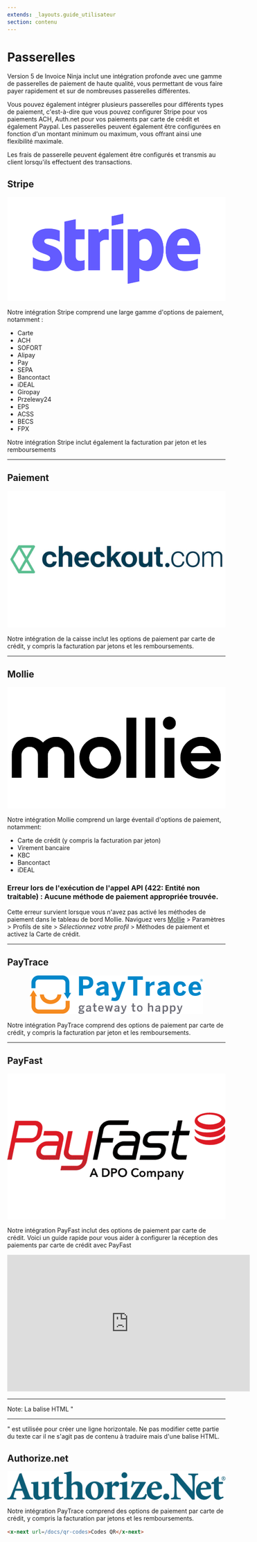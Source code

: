 ```yaml
---
extends: _layouts.guide_utilisateur
section: contenu
---
```


# Passerelles

Version 5 de Invoice Ninja inclut une intégration profonde avec une gamme de passerelles de paiement de haute qualité, vous permettant de vous faire payer rapidement et sur de nombreuses passerelles différentes.

Vous pouvez également intégrer plusieurs passerelles pour différents types de paiement, c'est-à-dire que vous pouvez configurer Stripe pour vos paiements ACH, Auth.net pour vos paiements par carte de crédit et également Paypal. Les passerelles peuvent également être configurées en fonction d'un montant minimum ou maximum, vous offrant ainsi une flexibilité maximale.

Les frais de passerelle peuvent également être configurés et transmis au client lorsqu'ils effectuent des transactions.

## Stripe
<p align="center">
    <img class="h-40" src="/assets/images/gateways/stripe.svg" alt="Stripe"/>
</p>

Notre intégration Stripe comprend une large gamme d'options de paiement, notamment :

- Carte
- ACH
- SOFORT
- Alipay
- Pay
- SEPA
- Bancontact
- iDEAL
- Giropay
- Przelewy24
- EPS
- ACSS
- BECS
- FPX

Notre intégration Stripe inclut également la facturation par jeton et les remboursements

<hr>

## Paiement
<p align="center">
    <img class="h-50" src="/assets/images/gateways/checkout.jpg" alt="Checkout.com"/>
</p>

Notre intégration de la caisse inclut les options de paiement par carte de crédit, y compris la facturation par jetons et les remboursements.
<hr>

## Mollie
<p align="center">
	<img class="h-20" src="/assets/images/gateways/mollie.png" alt="Mollie"/>
</p>

Notre intégration Mollie comprend un large éventail d'options de paiement, notamment:

- Carte de crédit (y compris la facturation par jeton)
- Virement bancaire
- KBC
- Bancontact
- iDEAL

### Erreur lors de l'exécution de l'appel API (422: Entité non traitable) : Aucune méthode de paiement appropriée trouvée.

Cette erreur survient lorsque vous n'avez pas activé les méthodes de paiement dans le tableau de bord Mollie.
Naviguez vers [Mollie](https://mollie.com/dashboard) > Paramètres > Profils de site > _Sélectionnez votre profil_ > Méthodes de paiement et activez la Carte de crédit.

---


## PayTrace
<p align="center">
    <img class="h-20" src="/assets/images/gateways/paytrace.svg" alt="PayTrace"/>
</p>

Notre intégration PayTrace comprend des options de paiement par carte de crédit, y compris la facturation par jeton et les remboursements.

<hr>

## PayFast
<p align="center">
	<img class="h-25" src="/assets/images/gateways/payfast.png" alt="PayFast"/>
</p>

Notre intégration PayFast inclut des options de paiement par carte de crédit. Voici un guide rapide pour vous aider à configurer la réception des paiements par carte de crédit avec PayFast

<p align="center">
<iframe width="560" height="315" src="https://www.youtube.com/embed/SOQhEidfwdk" title="Lecteur vidéo YouTube" frameborder="0" allow="accelerometer; autoplay; clipboard-write; encrypted-media; gyroscope; picture-in-picture" allowfullscreen></iframe>
</p>

---

Note: La balise HTML "<hr>" est utilisée pour créer une ligne horizontale. Ne pas modifier cette partie du texte car il ne s'agit pas de contenu à traduire mais d'une balise HTML.

## Authorize.net
<p align="center">
	<img class="h-20" src="/assets/images/gateways/authorize.png" alt="Authorize.net"/>
</p>

Notre intégration PayTrace comprend des options de paiement par carte de crédit, y compris la facturation par jetons et les remboursements.

```markdown
<x-next url=/docs/qr-codes>Codes QR</x-next>
```

